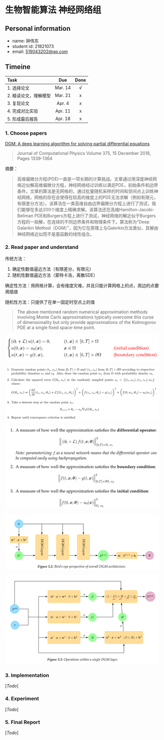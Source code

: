 # 生物智能算法 神经网络组

## Personal information

-  name: 钟伟东
- student id: 21821073
- email: 519043202@qq.com 

## Timeine  

| Task | Due | Done |
| :-- | :-: | :-: |
| 1. 选择论文 | Mar. 14 | &radic; |
| 2. 精读论文，理解模型 | Mar. 21 | x |
| 3. 复现论文 | Apr. 4 | x |
| 4. 完成对比实验 | Apr. 11 | x |
| 5. 形成最后报告 | Apr. 18 | x |

### 1. Choose papers

[DGM: A deep learning algorithm for solving partial differential equations](https://arxiv.org/pdf/1708.07469v5.pdf)

> Journal of Computational Physics
> Volume 375, 15 December 2018, Pages 1339-1364

摘要：

> 高维偏微分方程(PDE)一直是一项长期的计算挑战。文章通过用深度神经网络近似解高维偏微分方程，神经网络经过训练以满足PDE，初始条件和边界条件。文章的算法是无网格的，通过批量随机采样的时间和空间点上训练神经网络，网格的存在会使得在较高的维度上的PDE无法求解（例如有限元，有限差分方法）。该算法在一类高维自由边界偏微分方程上进行了测试，我们能够在多达200个维度上精确求解。该算法还在高维Hamilton-Jacobi-Bellman PDE和Burgers方程上进行了测试，神经网络的解近似于Burgers方程的一般解，在连续的不同边界条件和物理条件下。算法称为“Deep Galerkin Method（DGM）”，因为它在原理上与Galerkin方法类似，其解由神经网络近似而不是基函数的线性组合。 

### 2. Read paper and understand

传统方法：

1. 确定性数值逼近方法（有限差分，有限元）
2. 随机性数值逼近方法（蒙特卡洛，离散SDE）

确定性方法：用网格计算，会有维度灾难，并且只能计算网格上的点，周边的点要用插值

随机性方法：只提供了在单一固定时空点上的值

> The above mentioned random numerical approximation methods involving Monte Carlo approximations typically overcome this curse of dimensionality but only provide approximations of the Kolmogorov PDE at a single fixed space-time point.

![](./img/PDE.png)

![algorithm](./img/algorithm.png)

![loss](./img/loss.png)

![DGM1](./img/DGM1.png)

![DGM2](./img/DGM2.png)



### 3. Implementation

[*Todo*]

### 4. Experiment

[*Todo*]

### 5. Final Report

[*Todo*]